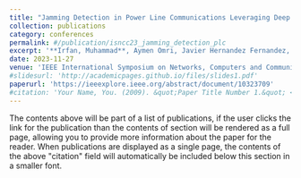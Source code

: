 ```yaml
---
title: "Jamming Detection in Power Line Communications Leveraging Deep Learning Techniques"
collection: publications
category: conferences
permalink: #/publication/isncc23_jamming_detection_plc
excerpt: '**Irfan, Muhammad**, Aymen Omri, Javier Hernandez Fernandez, Savio Sciancalepore, Gabriele Oligeri. "Jamming Detection in Power Line Communications Leveraging Deep Learning Techniques." 2023 International Symposium on Networks, Computers and Communications (ISNCC). IEEE, 2023. <code style="color : red">**Nominated for Best Paper Award.**</code>'
date: 2023-11-27
venue: 'IEEE International Symposium on Networks, Computers and Communications (ISNCC)'
#slidesurl: 'http://academicpages.github.io/files/slides1.pdf'
paperurl: 'https://ieeexplore.ieee.org/abstract/document/10323709'
#citation: 'Your Name, You. (2009). &quot;Paper Title Number 1.&quot; <i>Journal 1</i>. 1(1).'
---
```


The contents above will be part of a list of publications, if the user clicks the link for the publication than the contents of section will be rendered as a full page, allowing you to provide more information about the paper for the reader. When publications are displayed as a single page, the contents of the above "citation" field will automatically be included below this section in a smaller font.